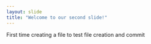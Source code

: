 ```yaml
---
layout: slide
title: "Welcome to our second slide!"
---
```

First time creating a file to test file creation and commit
